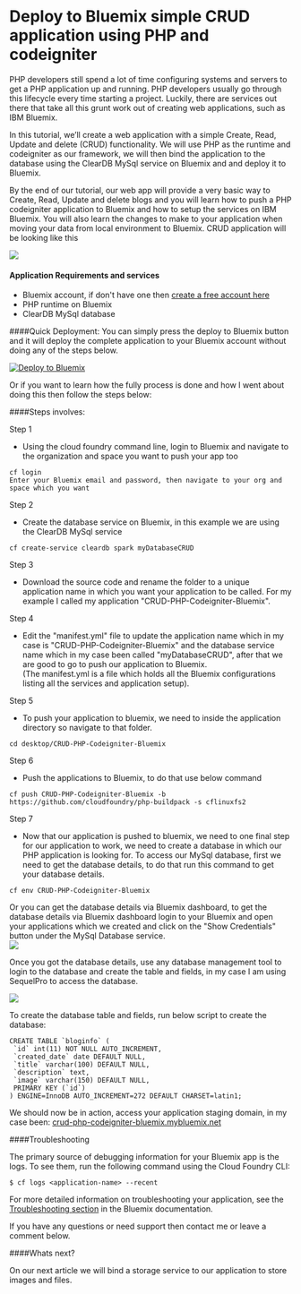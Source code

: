 # Deploy to Bluemix simple CRUD application using PHP and codeigniter


PHP developers still spend a lot of time configuring systems and servers to get a PHP application up and running. PHP developers usually go through this lifecycle every time starting a project. Luckily, there are services out there that take all this grunt work out of creating web applications, such as IBM Bluemix.   

In this tutorial, we’ll create a web application with a simple Create, Read, Update and delete (CRUD) functionality. We will use  PHP as the runtime and codeigniter as our framework, we will then bind the application to the database using the ClearDB MySql service on Bluemix and and deploy it to Bluemix.   

By the end of our tutorial, our web app will provide a very basic way to Create, Read, Update and delete blogs and you will learn how to push a PHP codeigniter application to Bluemix and how to setup the services on IBM Bluemix. You will also learn the changes to make to your application when moving your data from local environment to Bluemix. CRUD application will be looking like this

  ![](https://github.com/IBM-Bluemix/CRUD-PHP-Codeigniter-Bluemix/blob/master/assets/gitImages/ApplicationScreen.png)

#### Application Requirements and services
* Bluemix account, if don't have one then [create a free account here](https://console.ng.bluemix.net/registration/?cm_mc_uid=96004954366914328197330&cm_mc_sid_50200000=1452167836)
* PHP runtime on Bluemix
* ClearDB MySql database

  
####Quick Deployment:
You can simply press the deploy to Bluemix button and it will deploy the complete application to your Bluemix account without doing any of the steps below.

[![Deploy to Bluemix](https://bluemix.net/deploy/button.png)](https://bluemix.net/deploy?repository=https://hub.jazz.net/git/twanawebtech/CRUD-PHP-Codeigniter-Bluemix)

Or if you want to learn how the fully process is done and how I went about doing this then follow the steps below:


####Steps involves:

Step 1
* Using the cloud foundry command line, login to Bluemix and navigate to the organization and space you want to push your app too  
```
cf login  
Enter your Bluemix email and password, then navigate to your org and space which you want  
```

Step 2
* Create the database service on Bluemix, in this example we are using the ClearDB MySql service
```  
cf create-service cleardb spark myDatabaseCRUD  
```

Step 3
* Download the source code and rename the folder to a unique application name in which you want your application to be called. For my example I called my application "CRUD-PHP-Codeigniter-Bluemix".

Step 4
* Edit the "manifest.yml" file to update the application name which in my case is "CRUD-PHP-Codeigniter-Bluemix" and the database service name which in my case been called "myDatabaseCRUD", after that we are good to go to push our application to Bluemix.  
(The manifest.yml is a file which holds all the Bluemix configurations listing all the services and application setup).  

Step 5
* To push your application to bluemix, we need to inside the application directory so navigate to that folder.  
```
cd desktop/CRUD-PHP-Codeigniter-Bluemix  
```

Step 6
* Push the applications to Bluemix, to do that use below command  
```
cf push CRUD-PHP-Codeigniter-Bluemix -b https://github.com/cloudfoundry/php-buildpack -s cflinuxfs2  
``` 

Step 7
* Now that our application is pushed to bluemix, we need to one final step for our application to work, we need to create a database in which our PHP application is looking for. To access our MySql database, first we need to get the database details, to do that run this command to get your database details.  
```
cf env CRUD-PHP-Codeigniter-Bluemix
```

Or you can get the database details via Bluemix dashboard, to get the database details via Bluemix dashboard login to your Bluemix and open your applications which we created and click on the "Show Credentials" button under the MySql Database service.  
  ![](https://github.com/IBM-Bluemix/CRUD-PHP-Codeigniter-Bluemix/blob/master/assets/gitImages/ApplicationScreen2.png)


Once you got the database details, use any database management tool to login to the database and create the table and fields, in my case I am using SequelPro to access the database.  

  ![](https://github.com/IBM-Bluemix/CRUD-PHP-Codeigniter-Bluemix/blob/master/assets/gitImages/ApplicationScreen3.png)

To create the database table and fields, run below script to create the database:  
```
CREATE TABLE `bloginfo` (
 `id` int(11) NOT NULL AUTO_INCREMENT,
 `created_date` date DEFAULT NULL,
 `title` varchar(100) DEFAULT NULL,
 `description` text,
 `image` varchar(150) DEFAULT NULL,
 PRIMARY KEY (`id`)
) ENGINE=InnoDB AUTO_INCREMENT=272 DEFAULT CHARSET=latin1;
```   

We should now be in action, access your application staging domain, in my case been: 
[crud-php-codeigniter-bluemix.mybluemix.net](http://crud-php-codeigniter-bluemix.mybluemix.net)




####Troubleshooting

The primary source of debugging information for your Bluemix app is the logs. To see them, run the following command using the Cloud Foundry CLI:

  ```
  $ cf logs <application-name> --recent
  ```
For more detailed information on troubleshooting your application, see the [Troubleshooting section](https://www.ng.bluemix.net/docs/troubleshoot/tr.html) in the Bluemix documentation.


If you have any questions or need support then contact me or leave a comment below.   


####Whats next?   

On our next article we will bind a storage service to our application to store images and files.  

